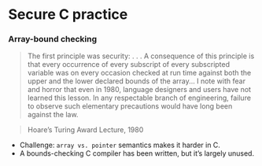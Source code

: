 # Secure C practice

### Array-bound checking
> The first principle was security: . . . A consequence of this principle is that every occurrence of every subscript of every subscripted variable was on every occasion checked at run time against both the upper and the lower declared bounds of the array... I note with fear and horror that even in 1980, language designers and users have not learned this lesson. In any respectable branch of engineering, failure to observe such elementary precautions would have long been against the law.

> Hoare’s Turing Award Lecture, 1980

* Challenge: `array vs. pointer` semantics makes it harder in C.
* A bounds-checking C compiler has been written, but it’s largely unused.
